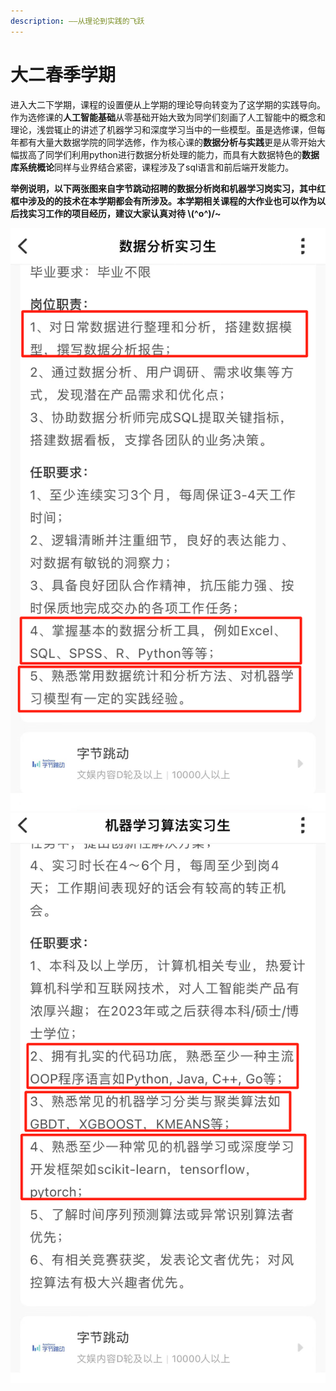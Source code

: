 ```yaml
---
description: ——从理论到实践的飞跃
---
```


# 大二春季学期

&#x20;进入大二下学期，课程的设置便从上学期的理论导向转变为了这学期的实践导向。作为选修课的**人工智能基础**从零基础开始大致为同学们刻画了人工智能中的概念和理论，浅尝辄止的讲述了机器学习和深度学习当中的一些模型。虽是选修课，但每年都有大量大数据学院的同学选修，作为核心课的**数据分析与实践**更是从零开始大幅拔高了同学们利用python进行数据分析处理的能力，而具有大数据特色的**数据库系统概论**同样与业界结合紧密，课程涉及了sql语言和前后端开发能力。

**举例说明，以下两张图来自字节跳动招聘的数据分析岗和机器学习岗实习，其中红框中涉及的的技术在本学期都会有所涉及。本学期相关课程的大作业也可以作为以后找实习工作的项目经历，建议大家认真对待     \\(^o^)/\~**

![](<../../.gitbook/assets/image (12) (1).png>)![](<../../.gitbook/assets/image (17).png>)
